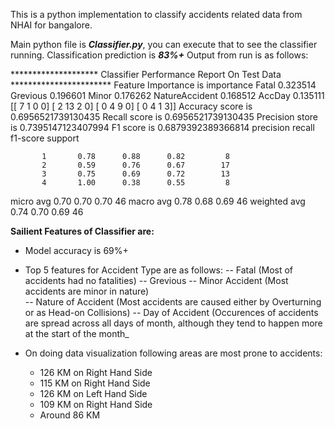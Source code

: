 This is a python implementation to classify accidents related data from NHAI for bangalore.

 Main python file is ***Classifier.py***, you can execute that to see the classifier running. Classification prediction is ***83%+***  Output from run is as follows:

  

******************** Classifier Performance Report On Test Data ***********************
Feature Importance is                  importance
Fatal             0.323514
Grevious          0.196601
Minor             0.176262
NatureAccident    0.168512
AccDay            0.135111
[[ 7  1  0  0]
 [ 2 13  2  0]
 [ 0  4  9  0]
 [ 0  4  1  3]]
Accuracy score is 0.6956521739130435
Recall score is 0.6956521739130435
Precision store is 0.7395147123407994
F1 score is 0.6879392389366814
              precision    recall  f1-score   support

           1       0.78      0.88      0.82         8
           2       0.59      0.76      0.67        17
           3       0.75      0.69      0.72        13
           4       1.00      0.38      0.55         8

   micro avg       0.70      0.70      0.70        46
   macro avg       0.78      0.68      0.69        46
weighted avg       0.74      0.70      0.69        46

**Sailient Features of Classifier are:**

 - Model accuracy is 69%+
 - Top 5 features for Accident Type are as follows:
	 -- Fatal (Most of accidents had no fatalities)
    -- Grevious
	 -- Minor Accident (Most accidents are minor in nature)	 
    -- Nature of Accident (Most accidents are caused either by Overturning or as Head-on Collisions)
    -- Day of Accident (Occurences of accidents are spread across all days of month, although they tend to happen more at the start of the month_

	 
 - On doing data visualization following areas are most prone to accidents:
	 - 126 KM on Right Hand Side
	 - 115 KM on Right Hand Side
	 - 126 KM on Left Hand Side
	 - 109 KM on Right Hand Side
	 - Around 86 KM
